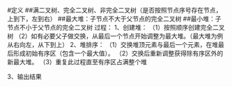 #定义
##满二叉树、完全二叉树、非完全二叉树（是否按照节点序号存在节点，上到下，左到右）
##最大堆：子节点不大于父节点的完全二叉树
##最小堆：子节点不小于父节点的完全二叉树
过程：
1、创建堆：
（1）按照顺序创建完全二叉树
（2）如有必要父子做交换，从最后一个节点开始调整为最大堆。（最大堆为例从右向左，从下到上）
2、堆排序：
 （1）交换堆顶元素与最后一个元素，在堆最后形成初始有序区（包含一个最大值）。
 （2）交换后重新调整获得除有序区外的新最大堆。
 （3）重复此过程直至有序区占满整个堆

3、输出结果

